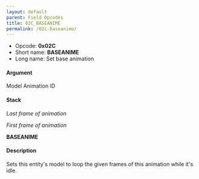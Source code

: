 ```yaml
---
layout: default
parent: Field Opcodes
title: 02C_BASEANIME
permalink: /02c-baseanime/
---
```


-   Opcode: **0x02C**
-   Short name: **BASEANIME**
-   Long name: Set base animation

#### Argument

Model Animation ID

#### Stack

  
*Last frame of animation*

*First frame of animation*

**BASEANIME**

#### Description

Sets this entity's model to loop the given frames of this animation while it's idle.
